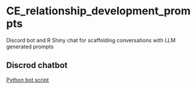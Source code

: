# CE_relationship_development_prompts
Discord bot and R Shiny chat for scaffolding conversations with LLM generated prompts

## Discrod chatbot
[Python bot script](discord_bot/bot_DTR.py)
